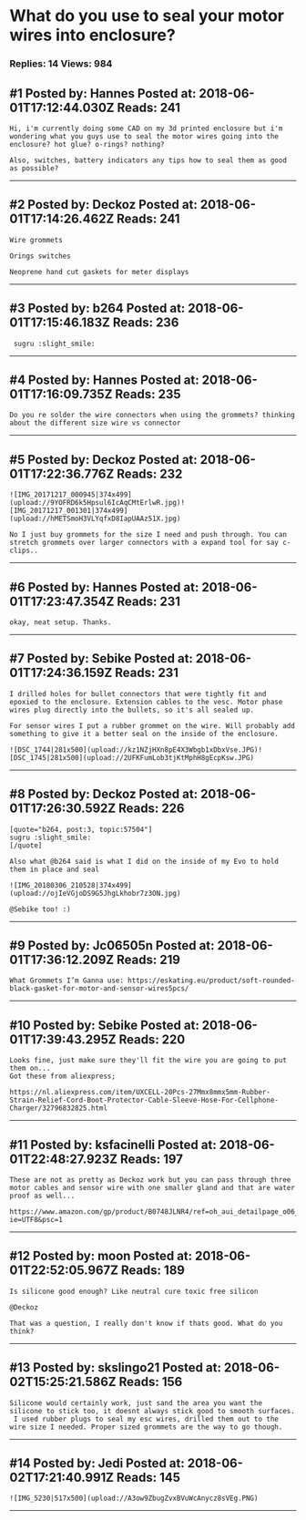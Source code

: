 # What do you use to seal your motor wires into enclosure?

### Replies: 14 Views: 984

## \#1 Posted by: Hannes Posted at: 2018-06-01T17:12:44.030Z Reads: 241

```
Hi, i'm currently doing some CAD on my 3d printed enclosure but i'm wondering what you guys use to seal the motor wires going into the enclosure? hot glue? o-rings? nothing?

Also, switches, battery indicators any tips how to seal them as good as possible?
```

---
## \#2 Posted by: Deckoz Posted at: 2018-06-01T17:14:26.462Z Reads: 241

```
Wire grommets

Orings switches

Neoprene hand cut gaskets for meter displays
```

---
## \#3 Posted by: b264 Posted at: 2018-06-01T17:15:46.183Z Reads: 236

```
 sugru :slight_smile:
```

---
## \#4 Posted by: Hannes Posted at: 2018-06-01T17:16:09.735Z Reads: 235

```
Do you re solder the wire connectors when using the grommets? thinking about the different size wire vs connector
```

---
## \#5 Posted by: Deckoz Posted at: 2018-06-01T17:22:36.776Z Reads: 232

```
![IMG_20171217_000945|374x499](upload://9YOFRD6k5Hpsul6IcAqCMtErlwR.jpg)![IMG_20171217_001301|374x499](upload://hMETSmoH3VLYqfxD8IapUAAz51X.jpg)

No I just buy grommets for the size I need and push through. You can stretch grommets over larger connectors with a expand tool for say c-clips..
```

---
## \#6 Posted by: Hannes Posted at: 2018-06-01T17:23:47.354Z Reads: 231

```
okay, neat setup. Thanks.
```

---
## \#7 Posted by: Sebike Posted at: 2018-06-01T17:24:36.159Z Reads: 231

```
I drilled holes for bullet connectors that were tightly fit and epoxied to the enclosure. Extension cables to the vesc. Motor phase wires plug directly into the bullets, so it's all sealed up.

For sensor wires I put a rubber grommet on the wire. Will probably add something to give it a better seal on the inside of the enclosure.

![DSC_1744|281x500](upload://kz1NZjHXn8pE4X3Wbgb1xDbxVse.JPG)![DSC_1745|281x500](upload://2UFKFumLob3tjKtMphH8gEcpKsw.JPG)
```

---
## \#8 Posted by: Deckoz Posted at: 2018-06-01T17:26:30.592Z Reads: 226

```
[quote="b264, post:3, topic:57504"]
sugru :slight_smile:
[/quote]

Also what @b264 said is what I did on the inside of my Evo to hold them in place and seal

![IMG_20180306_210528|374x499](upload://ojIeVGjoDS9G5JhgLkhobr7z3ON.jpg)

@Sebike too! :)
```

---
## \#9 Posted by: Jc06505n Posted at: 2018-06-01T17:36:12.209Z Reads: 219

```
What Grommets I’m Ganna use: https://eskating.eu/product/soft-rounded-black-gasket-for-motor-and-sensor-wires5pcs/
```

---
## \#10 Posted by: Sebike Posted at: 2018-06-01T17:39:43.295Z Reads: 220

```
Looks fine, just make sure they'll fit the wire you are going to put them on...
Got these from aliexpress;

https://nl.aliexpress.com/item/UXCELL-20Pcs-27Mmx8mmx5mm-Rubber-Strain-Relief-Cord-Boot-Protector-Cable-Sleeve-Hose-For-Cellphone-Charger/32796832825.html
```

---
## \#11 Posted by: ksfacinelli Posted at: 2018-06-01T22:48:27.923Z Reads: 197

```
These are not as pretty as Deckoz work but you can pass through three motor cables and sensor wire with one smaller gland and that are water proof as well...

https://www.amazon.com/gp/product/B0748JLNR4/ref=oh_aui_detailpage_o06_s00?ie=UTF8&psc=1
```

---
## \#12 Posted by: moon Posted at: 2018-06-01T22:52:05.967Z Reads: 189

```
Is silicone good enough? Like neutral cure toxic free silicon

@Deckoz

That was a question, I really don't know if thats good. What do you think?
```

---
## \#13 Posted by: skslingo21 Posted at: 2018-06-02T15:25:21.586Z Reads: 156

```
Silicone would certainly work, just sand the area you want the silicone to stick too, it doesnt always stick good to smooth surfaces.
 I used rubber plugs to seal my esc wires, drilled them out to the wire size I needed. Proper sized grommets are the way to go though.
```

---
## \#14 Posted by: Jedi Posted at: 2018-06-02T17:21:40.991Z Reads: 145

```
![IMG_5230|517x500](upload://A3ow9ZbugZvxBVuWcAnycz8sVEg.PNG)
```

---
